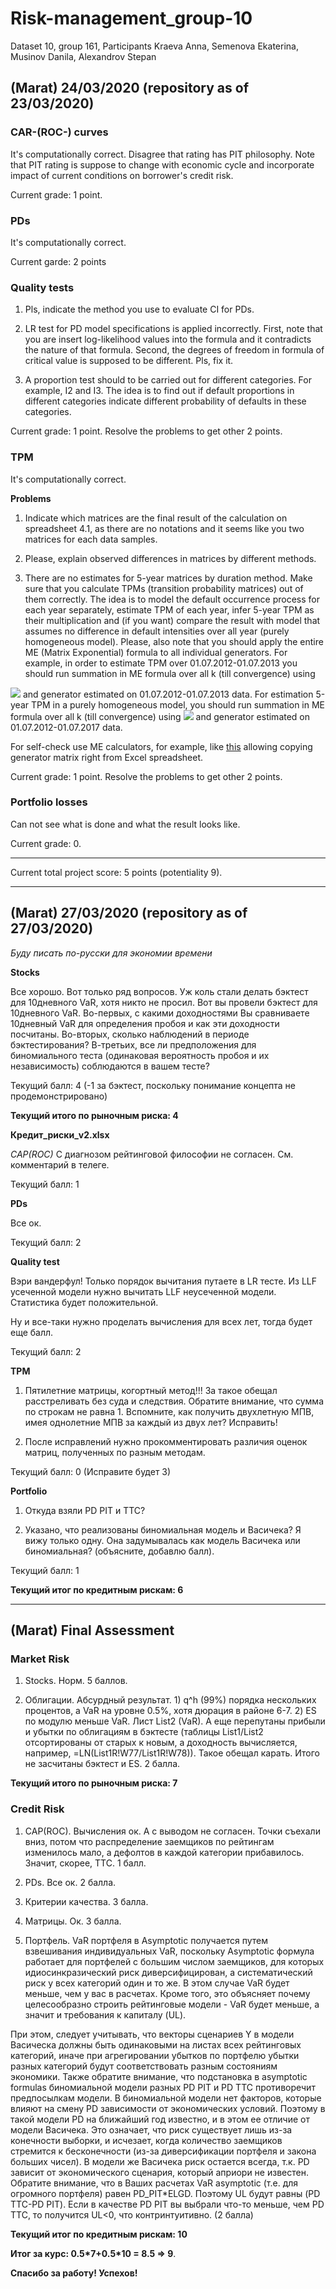 # Risk-management_group-10
Dataset 10, group 161, Participants Kraeva Anna, Semenova Ekaterina, Musinov Danila, Alexandrov Stepan

## (Marat) 24/03/2020 (repository as of 23/03/2020)

### CAR-(ROC-) curves

It's computationally correct. Disagree that rating has PIT philosophy. Note that PIT rating is suppose to change with economic cycle and incorporate impact of current conditions on borrower's credit risk.

Current grade: 1 point.

### PDs

It's computationally correct.

Current garde: 2 points

### Quality tests

1. Pls, indicate the method you use to evaluate CI for PDs.

2. LR test for PD model specifications is applied incorrectly. First, note that you are insert log-likelihood values into the  formula and it contradicts the nature of that formula. Second, the degrees of freedom in formula of critical value is supposed to be different. Pls, fix it.

3. A proportion test should to be carried out for different categories. For example, I2 and I3. The idea is to find out if  default proportions in different categories indicate different probability of defaults in these categories. 

Current grade: 1 point. Resolve the problems to get other 2 points.

### TPM

It's computationally correct.

**Problems**

1. Indicate which matrices are the final result of the calculation on spreadsheet 4.1, as there are no notations and it seems like you two matrices for each data samples.  

2. Please, explain observed differences in matrices by different methods. 

3. There are no estimates for 5-year matrices by duration method. Make sure that you calculate TPMs (transition probability matrices) out of them correctly. The idea is to model the default occurrence process for each year separately, estimate TPM of each year, infer 5-year TPM as their multiplication and (if you want) compare the result with model that assumes no difference in default intensities over all year (purely homogeneous model). Please, also note that you should apply the entire ME (Matrix Exponential) formula to all individual generators. For example, in order to estimate TPM over 01.07.2012-01.07.2013 you should run summation in ME formula over all k (till convergence) using 
<img src="https://render.githubusercontent.com/render/math?math=t=1">
and generator estimated on 01.07.2012-01.07.2013 data. For estimation 5-year TPM in a purely homogeneous model, you should run summation in ME formula over all k (till convergence) using 
<img src="https://render.githubusercontent.com/render/math?math=t=5">
 and generator estimated on 01.07.2012-01.07.2017 data.

For self-check use ME calculators, for example, like [this](https://comnuan.com/cmnn01015/) allowing copying generator matrix right from Excel spreadsheet. 

Current grade: 1 point. Resolve the problems to get other 2 points.

### Portfolio losses

Can not see what is done and what the result looks like.

Current grade: 0. 

---------------------------------

Current total project score: 5 points (potentiality 9).

---------------

## (Marat) 27/03/2020 (repository as of 27/03/2020)

*Буду писать по-русски для экономии времени*

**Stocks**

Все хорошо. Вот только ряд вопросов. Уж коль стали делать бэктеcт для 10дневного VaR, хотя никто не просил. Вот вы провели бэктест для 10дневного VaR. Во-первых, с какими доходностями Вы сравниваете 10дневный VaR для определения пробоя и как эти доходности посчитаны. Во-вторых, сколько наблюдений в периоде бэктестирования? В-третьих, все ли предположения для биномиального теста (одинаковая вероятность пробоя и их независимость) соблюдаются в вашем тесте?

Текущий балл: 4 (-1 за бэктест, поскольку понимание концепта не продемонстрировано)

**Текущий итого по рыночным риска: 4**

**Кредит_риски_v2.xlsx**

*CAP(ROC)*
С диагнозом рейтинговой философии не согласен. См. комментарий в телеге.

Текущий балл: 1

**PDs**

Все ок.

Текущий балл: 2

**Quality test**

Вэри вандерфул! Только порядок вычитания путаете в LR тесте. Из LLF усеченной модели нужно вычитать LLF неусеченной модели. Статистика будет положительной.

Ну и все-таки нужно проделать вычисления для всех лет, тогда будет еще балл.

Текущий балл: 2 

**TPM**

1. Пятилетние матрицы, когортный метод!!! За такое обещал расстреливать без суда и следствия. Обратите внимание, что сумма по строкам не равна 1. Вспомните, как получить двухлетную МПВ, имея однолетние МПВ за каждый из двух лет? Исправить!

2. После исправлений нужно прокомментировать различия оценок матриц, полученных по разным методам.

Текущий балл: 0 (Исправите будет 3)

**Portfolio**

1. Откуда взяли PD PIT и TTC? 

2. Указано, что реализованы биномиальная модель и Васичека? Я вижу только одну. Она задумывалась как модель Васичека или биномиальная? (объясните, добавлю балл).

Текущий балл: 1 

**Текущий итог по кредитным рискам: 6**

---------------

## (Marat) Final Assessment

### Market Risk

1. Stocks. Норм. 5 баллов.

2. Облигации. Абсурдный результат. 1) q^h (99%) порядка нескольких процентов, а VaR на уровне 0.5%, хотя дюрация в районе 6-7. 2) ES по модулю меньше VaR. Лист List2 (VaR).  А еще перепутаны прибыли и убытки по облигациям в бэктесте (таблицы List1/List2 отсортированы от старых к новым, а доходность вычисляется, например, =LN(List1R!W77/List1R!W78)). Такое обещал карать. Итого не засчитаны бэктест и ES. 2 балла.

**Текущий итого по рыночным риска: 7**

### Credit Risk

1. CAP(ROC). Вычисления ок. А с выводом не согласен. Точки съехали вниз, потом что распределение заемщиков по рейтингам изменилось мало, а дефолтов в каждой категории прибавилось. Значит, скорее, TTC. 1 балл.

2. PDs. Все ок. 2 балла.

3. Критерии качества. 3 балла.

4. Матрицы. Ок. 3 балла.

5. Портфель. VaR портфеля в Asymptotic получается путем взвешивания индивидуальных VaR, поскольку Asymptotic формула работает для портфелей с большим числом заемщиков, для которых идиосинкразический риск диверсифицирован, а систематический риск у всех категорий один и то же. В этом случае VaR будет меньше, чем у вас в расчетах. Кроме того, это объясняет почему целесообразно строить рейтинговые модели - VaR будет меньше, а значит и требования к капиталу (UL).

При этом, следует учитывать, что векторы сценариев Y в модели Васическа должны быть одинаковыми на листах всех рейтинговых категорий, иначе при агрегировании убытков по портфелю убытки разных категорий будут соответствовать разным состояниям экономики. Также обратите внимание, что подстановка в asymptotic formulas биномиальной модели разных PD PIT и PD TTC противоречит предпосылкам модели. В биномиальной модели нет факторов, которые влияют на смену PD  зависимости от экономических условий. Поэтому в такой модели PD на ближайший год известно, и в этом ее отличие от модели Васичека. Это означает, что риск существует лишь из-за конечности выборки, и исчезает, когда количество заемщиков стремится к бесконечности (из-за диверсификации портфеля и закона больших чисел). В модели же Васичека риск остается всегда, т.к. PD  зависит от экономического сценария, который априори не известен. Обратите внимание, что в Ваших расчетах VaR asymptotic (т.е. для огромного портфеля) равен PD_PIT\*ELGD. Поэтому UL будут равны (PD TTC-PD PIT). Если в качестве PD PIT вы выбрали что-то меньше, чем PD TTC, то получится UL<0, что контринтуитивно. (2 балла)

**Текущий итог по кредитным рискам: 10**

**Итог за курс:  0.5\*7+0.5\*10 = 8.5 => 9**.

**Спасибо за работу! Успехов!**

